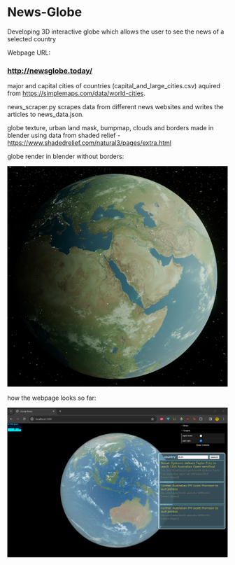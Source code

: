 # News-Globe
Developing 3D interactive globe which allows the user to see the news of a selected country  

Webpage URL:
### http://newsglobe.today/

major and capital cities of countries (capital_and_large_cities.csv) aquired from https://simplemaps.com/data/world-cities.

news_scraper.py scrapes data from different news websites and writes the articles to news_data.json.

globe texture, urban land mask, bumpmap, clouds and borders made in blender using data from shaded relief - https://www.shadedrelief.com/natural3/pages/extra.html

globe render in blender without borders: 

![alt text](https://github.com/WhicheverCub05/News-Globe/blob/main/progress_images/blender_earth.png?raw=true)

how the webpage looks so far:

![alt text](https://github.com/WhicheverCub05/News-Globe/blob/main/progress_images/developing_method_to_display_news.png?raw=true)

